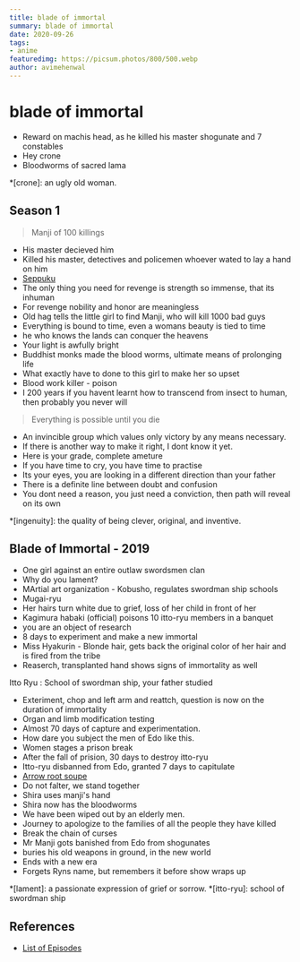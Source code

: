 ```yaml
---
title: blade of immortal
summary: blade of immortal
date: 2020-09-26
tags:
- anime
featuredimg: https://picsum.photos/800/500.webp
author: avimehenwal
---
```


# blade of immortal

* Reward on machis head, as he killed his master shogunate and 7 constables
* Hey crone
* Bloodworms of sacred lama

*[crone]: an ugly old woman.

## Season 1

> Manji of 100 killings

* His master decieved him
* Killed his master, detectives and policemen whoever wated to lay a hand on him
* [Seppuku](https://en.wikipedia.org/wiki/Seppuku)
* The only thing you need for revenge is strength so immense, that its inhuman
* For revenge nobility and honor are meaningless
* Old hag tells the little girl to find Manji, who will kill 1000 bad guys
* Everything is bound to time, even a womans beauty is tied to time
* he who knows the lands can conquer the heavens
* Your light is awfully bright
* Buddhist monks made the blood worms, ultimate means of prolonging life
* What exactly have to done to this girl to make her so upset
* Blood work killer - poison
* I 200 years if you havent learnt how to transcend from insect to human, then probably you never will

> Everything is possible until you die

* An invincible group which values only victory by any means necessary.
* If there is another way to make it right, I dont know it yet.
* Here is your grade, complete ameture
* If you have time to cry, you have time to practise
* Its your eyes, you are looking in a different direction than your father
* There is a definite line between doubt and confusion
* You dont need a reason, you just need a conviction, then path will reveal on its own

*[ingenuity]: the quality of being clever, original, and inventive.

## Blade of Immortal - 2019

* One girl against an entire outlaw swordsmen clan
* Why do you lament?
* MArtial art organization - Kobusho, regulates swordman ship schools
* Mugai-ryu
* Her hairs turn white due to grief, loss of her child in front of her
* Kagimura habaki (official) poisons 10 itto-ryu members in a banquet
* you are an object of research
* 8 days to experiment and make a new immortal
* Miss Hyakurin - Blonde hair, gets back the original color of her hair and is fired from the tribe
* Reaserch, transplanted hand shows signs of immortality as well

Itto Ryu
:   School of swordman ship, your father studied

* Exteriment, chop and left arm and reattch, question is now on the duration of immortality
* Organ and limb modification testing
* Almost 70 days of capture and experimentation.
* How dare you subject the men of Edo like this.
* Women stages a prison break
* After the fall of prision, 30 days to destroy itto-ryu
* Itto-ryu disbanned from Edo, granted 7 days to capitulate
* [Arrow root soupe](https://www.google.com/search?q=arrowrot+soupe&oq=arrowrot+soupe)
* Do not falter, we stand together
* Shira uses manji's hand
* Shira now has the bloodworms
* We have been wiped out by an elderly men.
* Journey to apologize to the families of all the people they have killed
* Break the chain of curses
* Mr Manji gots banished from Edo from shogunates
* buries his old weapons in ground, in the new world
* Ends with a new era
* Forgets Ryns name, but remembers it before show wraps up

*[lament]: a passionate expression of grief or sorrow.
*[itto-ryu]: school of swordman ship

## References

* [List of Episodes](https://en.wikipedia.org/wiki/List_of_Blade_of_the_Immortal_episodes)

